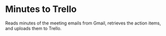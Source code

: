 # Minutes to Trello
Reads minutes of the meeting emails from Gmail, retrieves the action items, and uploads them to Trello.

